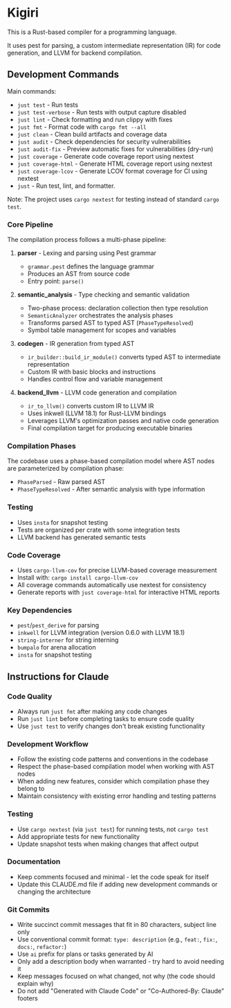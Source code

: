# Kigiri

This is a Rust-based compiler for a programming language.

It uses pest for parsing, a custom intermediate representation (IR) for code generation, and LLVM for backend
compilation.

## Development Commands

Main commands:

- `just test` - Run tests
- `just test-verbose` - Run tests with output capture disabled
- `just lint` - Check formatting and run clippy with fixes
- `just fmt` - Format code with `cargo fmt --all`
- `just clean` - Clean build artifacts and coverage data
- `just audit` - Check dependencies for security vulnerabilities
- `just audit-fix` - Preview automatic fixes for vulnerabilities (dry-run)
- `just coverage` - Generate code coverage report using nextest
- `just coverage-html` - Generate HTML coverage report using nextest
- `just coverage-lcov` - Generate LCOV format coverage for CI using nextest
- `just` - Run test, lint, and formatter.

Note: The project uses `cargo nextest` for testing instead of standard `cargo test`.

### Core Pipeline

The compilation process follows a multi-phase pipeline:

1. **parser** - Lexing and parsing using Pest grammar
    - `grammar.pest` defines the language grammar
    - Produces an AST from source code
    - Entry point: `parse()`

2. **semantic_analysis** - Type checking and semantic validation
    - Two-phase process: declaration collection then type resolution
    - `SemanticAnalyzer` orchestrates the analysis phases
    - Transforms parsed AST to typed AST (`PhaseTypeResolved`)
    - Symbol table management for scopes and variables

3. **codegen** - IR generation from typed AST
    - `ir_builder::build_ir_module()` converts typed AST to intermediate representation
    - Custom IR with basic blocks and instructions
    - Handles control flow and variable management

4. **backend_llvm** - LLVM code generation and compilation
    - `ir_to_llvm()` converts custom IR to LLVM IR
    - Uses inkwell (LLVM 18.1) for Rust-LLVM bindings
    - Leverages LLVM's optimization passes and native code generation
    - Final compilation target for producing executable binaries

### Compilation Phases

The codebase uses a phase-based compilation model where AST nodes are parameterized by compilation phase:

- `PhaseParsed` - Raw parsed AST
- `PhaseTypeResolved` - After semantic analysis with type information

### Testing

- Uses `insta` for snapshot testing
- Tests are organized per crate with some integration tests
- LLVM backend has generated semantic tests

### Code Coverage

- Uses `cargo-llvm-cov` for precise LLVM-based coverage measurement
- Install with: `cargo install cargo-llvm-cov`
- All coverage commands automatically use nextest for consistency
- Generate reports with `just coverage-html` for interactive HTML reports

### Key Dependencies

- `pest`/`pest_derive` for parsing
- `inkwell` for LLVM integration (version 0.6.0 with LLVM 18.1)
- `string-interner` for string interning
- `bumpalo` for arena allocation
- `insta` for snapshot testing

## Instructions for Claude

### Code Quality

- Always run `just fmt` after making any code changes
- Run `just lint` before completing tasks to ensure code quality
- Use `just test` to verify changes don't break existing functionality

### Development Workflow

- Follow the existing code patterns and conventions in the codebase
- Respect the phase-based compilation model when working with AST nodes
- When adding new features, consider which compilation phase they belong to
- Maintain consistency with existing error handling and testing patterns

### Testing

- Use `cargo nextest` (via `just test`) for running tests, not `cargo test`
- Add appropriate tests for new functionality
- Update snapshot tests when making changes that affect output

### Documentation

- Keep comments focused and minimal - let the code speak for itself
- Update this CLAUDE.md file if adding new development commands or changing the architecture

### Git Commits

- Write succinct commit messages that fit in 80 characters, subject line only
- Use conventional commit format: `type: description` (e.g., `feat:`, `fix:`, `docs:`, `refactor:`)
- Use `ai` prefix for plans or tasks generated by AI
- Only add a description body when warranted - try hard to avoid needing it
- Keep messages focused on what changed, not why (the code should explain why)
- Do not add "Generated with Claude Code" or "Co-Authored-By: Claude" footers
